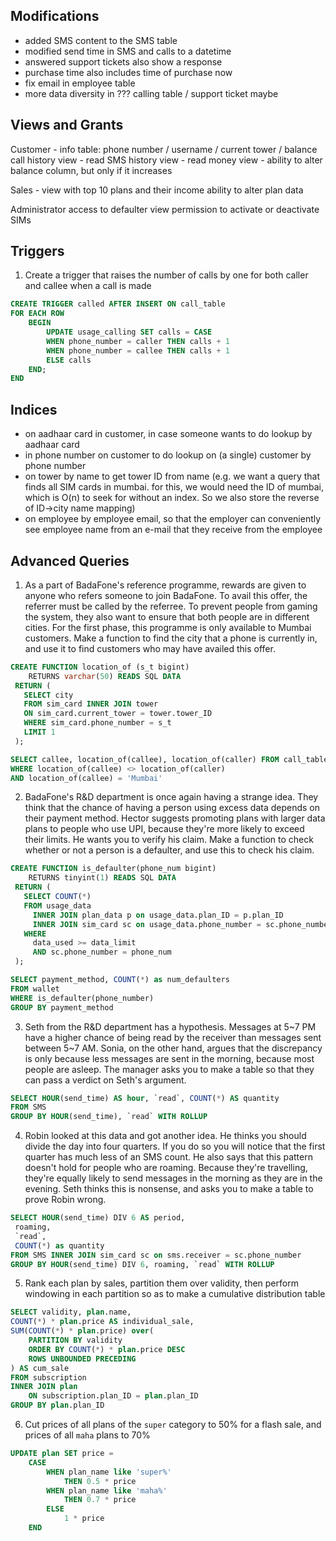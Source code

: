 ## Modifications
* added SMS content to the SMS table
* modified send time in SMS and calls to a datetime
* answered support tickets also show a response
* purchase time also includes time of purchase now
* fix email in employee table
* more data diversity in ??? calling table / support ticket maybe

## Views and Grants
Customer -
 info table: phone number / username / current tower / balance
 call history view - read
 SMS history view - read
 money view - ability to alter balance column, but only if it increases

Sales -
  view with top 10 plans and their income
  ability to alter plan data

Administrator
  access to defaulter view
  permission to activate or deactivate SIMs 

## Triggers
1) Create a trigger that raises the number of calls by one for both caller and callee when a call is made

```SQL
CREATE TRIGGER called AFTER INSERT ON call_table  
FOR EACH ROW  
	BEGIN 
		UPDATE usage_calling SET calls = CASE  
		WHEN phone_number = caller THEN calls + 1  
		WHEN phone_number = callee THEN calls + 1  
		ELSE calls  
	END;  
END
```

## Indices
* on aadhaar card in customer, in case someone wants to do lookup by aadhaar card
* in phone number on customer to do lookup on (a single) customer by phone number
* on tower by name to get tower ID from name (e.g. we want a query that finds all SIM cards in mumbai. for this, we would need the ID of mumbai, which is O(n) to seek for without an index. So we also store the reverse of ID->city name mapping)
* on employee by employee email, so that the employer can conveniently see employee name from an e-mail that they receive from the employee

## Advanced Queries

1) As a part of BadaFone's reference programme, rewards are given to anyone who refers someone to join BadaFone. To avail this offer, the referrer must be called by the referree. To prevent people from gaming the system, they also want to ensure that both people are in different cities. For the first phase, this programme is only available to Mumbai customers. Make a function to find the city that a phone is currently in, and use it to find customers who may have availed this offer.

```SQL
CREATE FUNCTION location_of (s_t bigint)  
    RETURNS varchar(50) READS SQL DATA  
 RETURN (
   SELECT city  
   FROM sim_card INNER JOIN tower  
   ON sim_card.current_tower = tower.tower_ID  
   WHERE sim_card.phone_number = s_t  
   LIMIT 1
 );

SELECT callee, location_of(callee), location_of(caller) FROM call_table  
WHERE location_of(callee) <> location_of(caller)  
AND location_of(callee) = 'Mumbai'
```

2) BadaFone's R&D department is once again having a strange idea. They think that the chance of having a person using excess data depends on their payment method. Hector suggests promoting plans with larger data plans to people who use UPI, because they're more likely to exceed their limits. He wants you to verify his claim. Make a function to check whether or not a person is a defaulter, and use this to check his claim.

```SQL
CREATE FUNCTION is_defaulter(phone_num bigint)  
    RETURNS tinyint(1) READS SQL DATA  
 RETURN (  
   SELECT COUNT(*)  
   FROM usage_data  
     INNER JOIN plan_data p on usage_data.plan_ID = p.plan_ID  
     INNER JOIN sim_card sc on usage_data.phone_number = sc.phone_number  
   WHERE 
     data_used >= data_limit  
     AND sc.phone_number = phone_num  
 );

SELECT payment_method, COUNT(*) as num_defaulters  
FROM wallet  
WHERE is_defaulter(phone_number)  
GROUP BY payment_method
```

3) Seth from the R&D department has a hypothesis. Messages at 5\~7 PM have a higher chance of being read by the receiver than messages sent between 5\~7 AM. Sonia, on the other hand, argues that the discrepancy is only because less messages are sent in the morning, because most people are asleep. The manager asks you to make a table so that they can pass a verdict on Seth's argument.

```SQL
SELECT HOUR(send_time) AS hour, `read`, COUNT(*) AS quantity  
FROM SMS  
GROUP BY HOUR(send_time), `read` WITH ROLLUP
```

4) Robin looked at this data and got another idea. He thinks you should divide the day into four quarters. If you do so you will notice that the first quarter has much less of an SMS count. He also says that this pattern doesn't hold for people who are roaming. Because they're travelling, they're equally likely to send messages in the morning as they are in the evening. Seth thinks this is nonsense, and asks you to make a table to prove Robin wrong.

```SQL
SELECT HOUR(send_time) DIV 6 AS period,  
 roaming,  
 `read`,  
 COUNT(*) as quantity  
FROM SMS INNER JOIN sim_card sc on sms.receiver = sc.phone_number  
GROUP BY HOUR(send_time) DIV 6, roaming, `read` WITH ROLLUP
```

5) Rank each plan by sales, partition them over validity, then perform windowing in each partition so as to make a cumulative distribution table

```SQL
SELECT validity, plan.name,  
COUNT(*) * plan.price AS individual_sale,  
SUM(COUNT(*) * plan.price) over(  
    PARTITION BY validity  
    ORDER BY COUNT(*) * plan.price DESC  
    ROWS UNBOUNDED PRECEDING 
) AS cum_sale  
FROM subscription  
INNER JOIN plan 
    ON subscription.plan_ID = plan.plan_ID  
GROUP BY plan.plan_ID
```

6) Cut prices of all plans of the `super` category to 50% for a flash sale, and prices of all `maha` plans to 70% 

```SQL
UPDATE plan SET price = 
	CASE 
		WHEN plan_name like 'super%' 
			THEN 0.5 * price
		WHEN plan_name like 'maha%'
			THEN 0.7 * price
		ELSE
			1 * price
	END
```